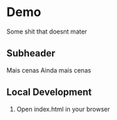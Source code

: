 # Demo 

Some shit that doesnt mater

## Subheader

Mais cenas 
Ainda mais cenas

## Local Development

1. Open index.html in your browser